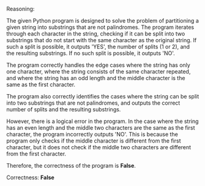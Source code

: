 Reasoning:

The given Python program is designed to solve the problem of partitioning a given string into substrings that are not palindromes. The program iterates through each character in the string, checking if it can be split into two substrings that do not start with the same character as the original string. If such a split is possible, it outputs 'YES', the number of splits (1 or 2), and the resulting substrings. If no such split is possible, it outputs 'NO'.

The program correctly handles the edge cases where the string has only one character, where the string consists of the same character repeated, and where the string has an odd length and the middle character is the same as the first character.

The program also correctly identifies the cases where the string can be split into two substrings that are not palindromes, and outputs the correct number of splits and the resulting substrings.

However, there is a logical error in the program. In the case where the string has an even length and the middle two characters are the same as the first character, the program incorrectly outputs 'NO'. This is because the program only checks if the middle character is different from the first character, but it does not check if the middle two characters are different from the first character.

Therefore, the correctness of the program is **False**.

Correctness: **False**
